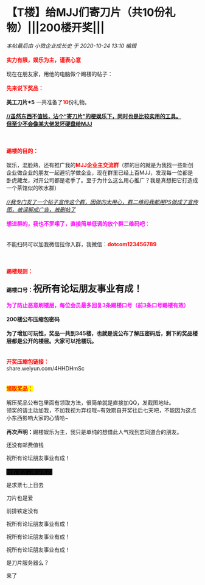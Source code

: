 # 【T楼】给MJJ们寄刀片（共10份礼物）|||200楼开奖|||


<i class="pstatus"> 本帖最后由 小微企业成长史 于 2020-10-24 13:10 编辑 </i><br />
<br />
<strong><font color="Red">实力有限，娱乐为主，谨表心意</font></strong><br />
<br />
现在在朋友家，用他的电脑做个踢楼的帖子：<br />
<br />
<strong><font color="Red">先来说下奖品：</font></strong><br />
<br />
<strong>美工刀片*5</strong> 一共准备了<strong><font color="Red">10</font></strong>份礼物。<br />
<br />
<u><strong>//虽然东西不值钱，沾个“寄刀片”的梗娱乐下，同时也是比较实用的工具。<br />
但至少不会像某大佬发坏硬盘给MJJ</strong></u><br />
<br />
<br />
<br />
<font color="Red"><strong>踢楼的目的：</strong></font><br />
<br />
娱乐，混脸熟，还有推广我的<strong><font color="Red">MJJ企业主交流群</font></strong>（群的目的就是为我找一些新创企业做企业的朋友一起避坑学做企业，现在群里已经上百MJJ，发现每一位都是卧虎藏龙，对开公司都是老手了。至于为什么这么用心推广？我是真想把它打造成一个茶馆似的吹水群）<br />
<br />
<i><u>//我专门发了一个帖子宣传这个群，因做的太用心，群二维码我都用PS做成了宣传图，被误解成广告，被删帖了</u></i><br />
<br />
<strong><font color="Magenta">想进群的，我也不罗嗦了，直接简单低调的放个群二维码吧：</font></strong><br />
<br />
<img id="aimg_h63LP" onclick="zoom(this, this.src, 0, 0, 0)" class="zoom" src="https://www.jiasuzhu.com/images/2020/10/23/QQ20201023214710.png" onmouseover="img_onmouseoverfunc(this)" onload="thumbImg(this)" border="0" alt="" /><br />
<br />
不能扫码可以加我微信拉你入群，我微信：<strong><font color="Red">dotcom123456789</font></strong><br />
<br />
<br />
<br />
<strong><font color="Red">踢楼规则：</font></strong><br />
<br />
<strong>踢楼口号：</strong><font size="5"><strong>祝所有论坛朋友事业有成！</strong></font><br />
<br />
<strong><font color="Magenta">为了防止恶意刷楼层，每位会员最多回复3条踢楼口号（前3条口号踢楼有效）</font></strong><br />
<br />
<strong>200楼公布压缩包密码<br />
<br />
为了增加可玩性，奖品一共到345楼，也就是说公布了解压密码后，剩下的奖品楼层都是公开的楼层。大家可以抢楼玩。<br />
</strong><br />
<br />
<strong><font color="Red">开奖压缩包链接：</font></strong><br />
share.weiyun.com/4HHDHmSc<br />
<br />
<br />
<strong><font color="Red"><font style="background-color:Yellow">领取奖品：</font></font></strong><br />
<br />
解压奖品公布包里面有领取方法，很简单就是直接加QQ，发截图地址。<br />
领奖的请主动加我，不加我视为弃权哦~有效期自开奖往后七天吧，不能因为这点小东西影响大家的心情哈~<br />
<br />
<strong>再次声明：</strong>踢楼娱乐为主，我只是单纯的想借此人气找到志同道合的朋友。

还没有邮费值钱

祝所有论坛朋友事业有成！<br />
<br />
<font style="background-color:Black">我敢肯定2楼没有的</font>

是求票七上日去

刀片也是爱<img src="static/image/smiley/default/lol.gif" smilieid="12" border="0" alt="" />

前排铁定没有

祝所有论坛朋友事业有成！

祝所有论坛朋友事业有成！

祝所有论坛朋友事业有成！

是刀片服务器么？<img src="static/image/smiley/default/lol.gif" smilieid="12" border="0" alt="" />

来了
